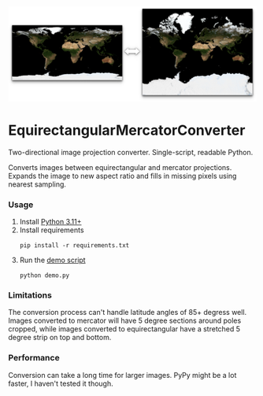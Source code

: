 ![](data/preview.png)

# EquirectangularMercatorConverter

Two-directional image projection converter. Single-script, readable Python.

Converts images between equirectangular and mercator projections. Expands the image to new aspect ratio and fills in missing pixels using nearest sampling.

### Usage

1. Install [Python 3.11+](https://www.python.org/downloads/)
1. Install requirements
    ```
    pip install -r requirements.txt
    ```
1. Run the [demo script](demo.py)
    ```
    python demo.py
    ```

### Limitations

The conversion process can't handle latitude angles of 85+ degress well. Images converted to mercator will have 5 degree sections around poles cropped, while images converted to equirectangular have a stretched 5 degree strip on top and bottom.

### Performance

Conversion can take a long time for larger images. PyPy might be a lot faster, I haven't tested it though.